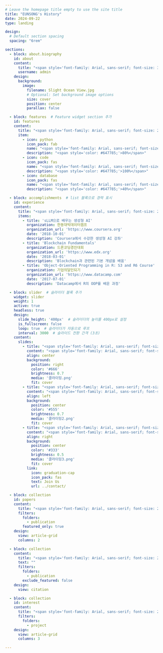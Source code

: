 ```yaml
---
# Leave the homepage title empty to use the site title
title: "EUNSONG's History"
date: 2024-09-22
type: landing

design:
  # Default section spacing
  spacing: "6rem"

sections:
  - block: about.biography
    id: about
    content:
      title: "<span style='font-family: Arial, sans-serif; font-size: 36px; color: #3C6478;'>About Me</span>"
      username: admin
    design:
      background:
        image:
          filename: Slight Ocean View.jpg
          # Optional: Set background image options
          size: cover
          position: center
          parallax: false

  - block: features  # Feature widget section 추가
    id: features
    content:
      title: "<span style='font-family: Arial, sans-serif; font-size: 28px; color: #3C6478;'>MY SKILLS</span>"
      item:
        - icon: python
          icon_pack: fab
          name: "<span style='font-family: Arial, sans-serif; font-size: 22px; color: #5A9EAE;'>Python</span>"
          description: "<span style='color: #647785;'>80%</span>"
        - icon: code
          icon_pack: fas
          name: "<span style='font-family: Arial, sans-serif; font-size: 22px; color: #5A9EAE;'>C/C++</span>"
          description: "<span style='color: #647785;'>100%</span>"
        - icon: database
          icon_pack: fas
          name: "<span style='font-family: Arial, sans-serif; font-size: 22px; color: #5A9EAE;'>SQL</span>"
          description: "<span style='color: #647785;'>40%</span>"

  - block: accomplishments  # list 블록으로 경력 표시
    id: experience
    content:
      title: "<span style='font-family: Arial, sans-serif; font-size: 28px; color: #3C6478;'>My Experience</span>"
      items:
        - title: 'sLLM으로 배우는 생성형 AI'
          organization: 한동대빅데이터캠프
          organization_url: 'https://www.coursera.org'
          date: '2018-10-01'
          description: 'Coursera에서 수강한 생성형 AI 강좌'
        - title: 'Blockchain Fundamentals'
          organization: 드론코딩경진대회
          organization_url: 'https://www.edx.org'
          date: '2018-03-01'
          description: 'Blockchain과 관련된 기본 개념을 배움'
        - title: 'Object-Oriented Programming in R: S3 and R6 Course'
          organization: 기업의달인되기
          organization_url: 'https://www.datacamp.com'
          date: '2017-07-01'
          description: 'Datacamp에서 R의 OOP를 배운 과정'

  - block: slider  # 슬라이더 블록 추가
    widget: slider
    weight: 1
    active: true
    headless: true
    design:
      slide_height: '400px'  # 슬라이더의 높이를 400px로 설정
      is_fullscreen: false
      loop: true  # 슬라이더가 자동으로 루프
      interval: 3000  # 슬라이드 전환 간격 (3초)
    content:
      slides:
        - title: "<span style='font-family: Arial, sans-serif; font-size: 24px; color: #3C6478;'>👋 Welcome to the group</span>"
          content: "<span style='font-family: Arial, sans-serif; font-size: 18px; color: #647785;'>Take a look at what we're working on...</span>"
          align: center
          background:
            position: right
            color: '#666'
            brightness: 0.7
            media: '클라이밍.png'
            fit: cover
        - title: "<span style='font-family: Arial, sans-serif; font-size: 24px; color: #3C6478;'>Lunch & Learn ☕️</span>"
          content: "<span style='font-family: Arial, sans-serif; font-size: 18px; color: #647785;'>Share your knowledge with the group and explore exciting new topics together!</span>"
          align: left
          background:
            position: center
            color: '#555'
            brightness: 0.7
            media: '클라이밍2.png'
            fit: cover
        - title: "<span style='font-family: Arial, sans-serif; font-size: 24px; color: #3C6478;'>World-Class Semiconductor Lab</span>"
          content: "<span style='font-family: Arial, sans-serif; font-size: 18px; color: #647785;'>Just opened last month!</span>"
          align: right
          background:
            position: center
            color: '#333'
            brightness: 0.5
            media: '클라이밍3.png'
            fit: cover
          link:
            icon: graduation-cap
            icon_pack: fas
            text: Join Us
            url: ../contact/

  - block: collection
    id: papers
    content:
      title: "<span style='font-family: Arial, sans-serif; font-size: 28px; color: #3C6478;'>기업 인터뷰</span>"
      filters:
        folders:
          - publication
        featured_only: true
    design:
      view: article-grid
      columns: 2

  - block: collection
    content:
      title: "<span style='font-family: Arial, sans-serif; font-size: 28px; color: #3C6478;'>Recent Publications</span>"
      text: ""
      filters:
        folders:
          - publication
        exclude_featured: false
    design:
      view: citation

  - block: collection
    id: interest
    content:
      title: "<span style='font-family: Arial, sans-serif; font-size: 28px; color: #3C6478;'>Projects</span>"
      filters:
        folders:
          - project
    design:
      view: article-grid
      columns: 3

---
```

